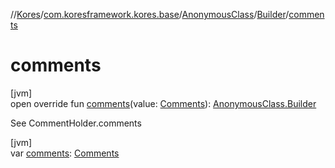 //[Kores](../../../../index.md)/[com.koresframework.kores.base](../../index.md)/[AnonymousClass](../index.md)/[Builder](index.md)/[comments](comments.md)

# comments

[jvm]\
open override fun [comments](comments.md)(value: [Comments](../../../com.koresframework.kores.base.comment/-comments/index.md)): [AnonymousClass.Builder](index.md)

See CommentHolder.comments

[jvm]\
var [comments](comments.md): [Comments](../../../com.koresframework.kores.base.comment/-comments/index.md)
